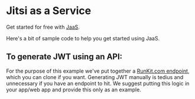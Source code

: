# Jitsi as a Service

Get started for free with [JaaS](https://jaas.8x8.vc).

Here's a bit of sample code to help you get started using JaaS.

## To generate JWT using an API:
For the purpose of this example we've put together a [RunKit.com endpoint](https://runkit.com/matt/jwt-jaas-generator), which you can clone if you want. Generating JWT manually is tedius and unnecessary if you have an endpoint to hit. We suggest putting this logic in your app/web app and provide this only as an example.

